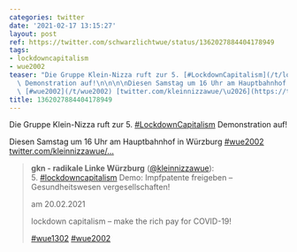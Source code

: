 ```yaml
---
categories: twitter
date: '2021-02-17 13:15:27'
layout: post
ref: https://twitter.com/schwarzlichtwue/status/1362027884404178949
tags:
- lockdowncapitalism
- wue2002
teaser: "Die Gruppe Klein-Nizza ruft zur 5. [#LockdownCapitalism](/t/lockdowncapitalism)\
  \ Demonstration auf!\n\n\n\nDiesen Samstag um 16 Uhr am Hauptbahnhof in W\xFCrzburg\
  \ [#wue2002](/t/wue2002) [twitter.com/kleinnizzawue/\u2026](https://twitter.com/kleinnizzawue/status/1362019485327179777)"
title: 1362027884404178949
---
```

Die Gruppe Klein-Nizza ruft zur 5. [#LockdownCapitalism](/t/lockdowncapitalism) Demonstration auf!



Diesen Samstag um 16 Uhr am Hauptbahnhof in Würzburg [#wue2002](/t/wue2002) [twitter.com/kleinnizzawue/…](https://twitter.com/kleinnizzawue/status/1362019485327179777)
> <b>gkn - radikale Linke Würzburg</b> ([@kleinnizzawue](https://twitter.com/kleinnizzawue)):  
>5. [#lockdowncapitalism](/t/lockdowncapitalism) Demo: Impfpatente freigeben – Gesundheitswesen vergesellschaften!   
>  
>am 20.02.2021  
>  
>  
>  
>lockdown capitalism – make the rich pay for COVID-19!  
>  
>[#wue1302](/t/wue1302) [#wue2002](/t/wue2002)   

